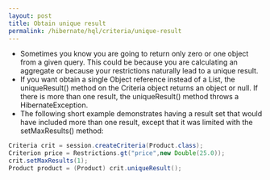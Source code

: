```yaml
---
layout: post
title: Obtain unique result
permalink: /hibernate/hql/criteria/unique-result
---
```


-	Sometimes you know you are going to return only zero or one object from a given query. This could be because you are calculating an aggregate or because your restrictions naturally lead to a unique result. 
-	If you want obtain a single Object reference instead of a List, the uniqueResult() method on the Criteria object returns an object or null. If there is more than one result, the uniqueResult() method throws a HibernateException.
-	The following short example demonstrates having a result set that would have included more than one result, except that it was limited with the setMaxResults() method:

```java
Criteria crit = session.createCriteria(Product.class);
Criterion price = Restrictions.gt("price",new Double(25.0));
crit.setMaxResults(1);
Product product = (Product) crit.uniqueResult();
```

